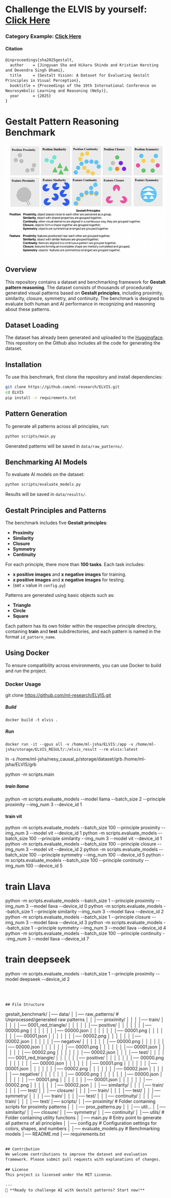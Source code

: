 # Challenge the ELVIS by yourself: [Click Here](https://akweury.github.io/grb_human_test/)


### Category Example: [Click Here](scripts/README.md)
#### Citation

```
@inproceedings{sha2025gestalt,
  author    = {Jingyuan Sha and Hikaru Shindo and Kristian Kersting and Devendra Singh Dhami},
  title     = {Gestalt Vision: A Dataset for Evaluating Gestalt Principles in Visual Perception},
  booktitle = {Proceedings of the 19th International Conference on Neurosymbolic Learning and Reasoning (NeSy)},
  year      = {2025}
}
```
# Gestalt Pattern Reasoning Benchmark
![alt text](intro.png "Title")
## Overview
This repository contains a dataset and benchmarking framework for **Gestalt pattern reasoning**. The dataset consists of thousands of procedurally generated visual patterns based on **Gestalt principles**, including proximity, similarity, closure, symmetry, and continuity. The benchmark is designed to evaluate both human and AI performance in recognizing and reasoning about these patterns.

## Dataset Loading
The dataset has already been generated and uploaded to the [Huggingface](https://huggingface.co/datasets/akweury/ELVIS).
This repository on the Github also includes all the code for generating the dataset.
## Installation
To use this benchmark, first clone the repository and install dependencies:
```bash
git clone https://github.com/ml-research/ELVIS.git
cd ELVIS
pip install -r requirements.txt
```

## Pattern Generation
To generate all patterns across all principles, run:
```bash
python scripts/main.py
```

Generated patterns will be saved in `data/raw_patterns/`.

## Benchmarking AI Models
To evaluate AI models on the dataset:
```bash
python scripts/evaluate_models.py 
```
Results will be saved in `data/results/`.

## Gestalt Principles and Patterns
The benchmark includes five **Gestalt principles**:
- **Proximity**
- **Similarity**
- **Closure**
- **Symmetry**
- **Continuity**

For each principle, there more than **100 tasks**. Each task includes:
- **x positive images** and **x negative images** for training.
- **x positive images** and **x negative images** for testing.
- (set `x` value in `config.py`)

Patterns are generated using basic objects such as:
- **Triangle**
- **Circle**
- **Square**

Each pattern has its own folder within the respective principle directory, containing **train** and **test** subdirectories, and each pattern is named in the format `id_pattern_name`.


## Using Docker

To ensure compatibility across environments, you can use Docker to build and run the project.

### Docker Usage 


git clone https://github.com/ml-research/ELVIS.git

##### Build

``` 
docker build -t elvis .
```

##### Run

``` 
docker run -it --gpus all -v /home/ml-jsha/ELVIS:/app -v /home/ml-jsha/storage/ELVIS_RESULT/:/elvis_result --rm elvis:latest 
``` 

ln -s /home/ml-jsha/nesy_causal_p/storage/dataset/grb /home/ml-jsha/ELVIS/grb

python -m scripts.main

##### train llama
python -m scripts.evaluate_models --model llama --batch_size 2 --principle proximity --img_num 3 --device_id 1

#### train vit

python -m scripts.evaluate_models --batch_size 100 --principle proximity --img_num 3 --model vit --device_id 1
python -m scripts.evaluate_models --batch_size 100 --principle similarity --img_num 3 --model vit --device_id 1
python -m scripts.evaluate_models --batch_size 100 --principle closure --img_num 3 --model vit --device_id 2
python -m scripts.evaluate_models --batch_size 100 --principle symmetry --img_num 100 --device_id 5
python -m scripts.evaluate_models --batch_size 100 --principle continuity --img_num 100 --device_id 5

# train Llava
python -m scripts.evaluate_models --batch_size 1 --principle proximity --img_num 3 --model llava --device_id 0
python -m scripts.evaluate_models --batch_size 1 --principle similarity --img_num 3 --model llava --device_id 2
python -m scripts.evaluate_models --batch_size 1 --principle closure  --img_num 3 --model llava --device_id 3
python -m scripts.evaluate_models --batch_size 1 --principle symmetry --img_num 3 --model llava  --device_id 4
python -m scripts.evaluate_models --batch_size 100 --principle continuity --img_num 3 --model llava --device_id 7

# train deepseek
python -m scripts.evaluate_models --batch_size 1 --principle proximity --model deepseek --device_id 2

```



## File Structure
```
gestalt_benchmark/
│── data/
│   │── raw_patterns/         # Unprocessed/generated raw patterns
│   │   │── proximity/
│   │   │   │── train/
│   │   │   │   │── 0001_red_triangle/
│   │   │   │   │   │── positive/
│   │   │   │   │   │   │── 00000.png
│   │   │   │   │   │   │── 00000.json
│   │   │   │   │   │   │── 00001.png
│   │   │   │   │   │   │── 00001.json
│   │   │   │   │   │   │── 00002.png
│   │   │   │   │   │   │── 00002.json
│   │   │   │   │   │── negative/
│   │   │   │   │   │   │── 00000.png
│   │   │   │   │   │   │── 00000.json
│   │   │   │   │   │   │── 00001.png
│   │   │   │   │   │   │── 00001.json
│   │   │   │   │   │   │── 00002.png
│   │   │   │   │   │   │── 00002.json
│   │   │   │── test/
│   │   │   │   │── 0001_red_triangle/
│   │   │   │   │   │── positive/
│   │   │   │   │   │   │── 00000.png
│   │   │   │   │   │   │── 00000.json
│   │   │   │   │   │   │── 00001.png
│   │   │   │   │   │   │── 00001.json
│   │   │   │   │   │   │── 00002.png
│   │   │   │   │   │   │── 00002.json
│   │   │   │   │   │── negative/
│   │   │   │   │   │   │── 00000.png
│   │   │   │   │   │   │── 00000.json
│   │   │   │   │   │   │── 00001.png
│   │   │   │   │   │   │── 00001.json
│   │   │   │   │   │   │── 00002.png
│   │   │   │   │   │   │── 00002.json
│   │   │── similarity/
│   │   │   │── train/
│   │   │   │── test/
│   │   │── closure/
│   │   │   │── train/
│   │   │   │── test/
│   │   │── symmetry/
│   │   │   │── train/
│   │   │   │── test/
│   │   │── continuity/
│   │   │   │── train/
│   │   │   │── test/
│── scripts/
│   │── proximity/             # Folder containing scripts for proximity patterns
│   │   │── prox_patterns.py
│   │   │── util...
│   │── similarity/
│   │── closure/
│   │── symmetry/
│   │── continuity/
│   │── utils/                 # Folder containing utility functions
│   │── main.py                # Entry point to generate all patterns of all principles
│   │── config.py              # Configuration settings for colors, shapes, and numbers
│   │── evaluate_models.py     # Benchmarking models
│── README.md
│── requirements.txt
```

## Contribution
We welcome contributions to improve the dataset and evaluation framework. Please submit pull requests with explanations of changes.

## License
This project is licensed under the MIT License.

---
🚀 **Ready to challenge AI with Gestalt patterns? Start now!**
